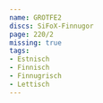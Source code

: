```yaml
---
name: GROTFE2
discs: SiFoX-Finnugor
page: 220/2
missing: true
tags:
- Estnisch
- Finnisch
- Finnugrisch
- Lettisch
---
```

